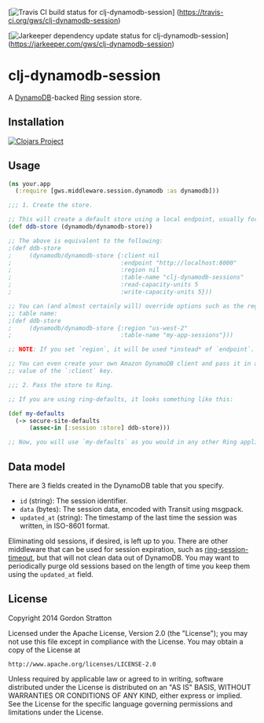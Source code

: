 [![Travis CI build status for clj-dynamodb-session](https://travis-ci.org/gws/clj-dynamodb-session.svg?branch=master)]
(https://travis-ci.org/gws/clj-dynamodb-session)

[![Jarkeeper dependency update status for clj-dynamodb-session](https://jarkeeper.com/gws/clj-dynamodb-session/status.svg)]
(https://jarkeeper.com/gws/clj-dynamodb-session)

# clj-dynamodb-session

A [DynamoDB](http://aws.amazon.com/dynamodb/)-backed
[Ring](https://github.com/ring-clojure) session store.

## Installation

[![Clojars Project](https://clojars.org/gws/clj-dynamodb-session/latest-version.svg)](https://clojars.org/gws/clj-dynamodb-session)

## Usage

```clojure
(ns your.app
  (:require [gws.middleware.session.dynamodb :as dynamodb]))

;;; 1. Create the store.

;; This will create a default store using a local endpoint, usually for testing.
(def ddb-store (dynamodb/dynamodb-store))

;; The above is equivalent to the following:
;(def ddb-store
;     (dynamodb/dynamodb-store {:client nil
;                               :endpoint "http://localhost:8000"
;                               :region nil
;                               :table-name "clj-dynamodb-sessions"
;                               :read-capacity-units 5
;                               :write-capacity-units 5}))

;; You can (and almost certainly will) override options such as the region and
;; table name:
;(def ddb-store
;     (dynamodb/dynamodb-store {:region "us-west-2"
;                               :table-name "my-app-sessions"}))

;; NOTE: If you set `region`, it will be used *instead* of `endpoint`.

;; You can even create your own Amazon DynamoDB client and pass it in as the
;; value of the `:client` key.

;;; 2. Pass the store to Ring.

;; If you are using ring-defaults, it looks something like this:

(def my-defaults
  (-> secure-site-defaults
      (assoc-in [:session :store] ddb-store)))

;; Now, you will use `my-defaults` as you would in any other Ring application.
```

## Data model

There are 3 fields created in the DynamoDB table that you specify.

- `id` (string): The session identifier.
- `data` (bytes): The session data, encoded with Transit using msgpack.
- `updated_at` (string): The timestamp of the last time the session was written,
  in ISO-8601 format.

Eliminating old sessions, if desired, is left up to you. There are other
middleware that can be used for session expiration, such as
[ring-session-timeout](https://github.com/ring-clojure/ring-session-timeout),
but that will not clean data out of DynamoDB. You may want to periodically purge
old sessions based on the length of time you keep them using the `updated_at`
field.

## License

Copyright 2014 Gordon Stratton

Licensed under the Apache License, Version 2.0 (the "License");
you may not use this file except in compliance with the License.
You may obtain a copy of the License at

    http://www.apache.org/licenses/LICENSE-2.0

Unless required by applicable law or agreed to in writing, software
distributed under the License is distributed on an "AS IS" BASIS,
WITHOUT WARRANTIES OR CONDITIONS OF ANY KIND, either express or implied.
See the License for the specific language governing permissions and
limitations under the License.
